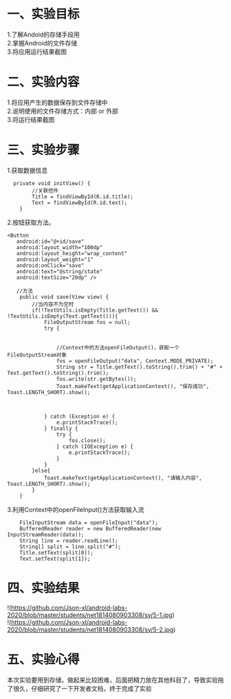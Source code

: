 # 一、实验目标

1.了解Andoid的存储手段用    
2.掌握Android的文件存储    
3.将应用运行结果截图   

# 二、实验内容
1.将应用产生的数据保存到文件存储中    
2.说明使用的文件存储方式：内部 or 外部    
3.将运行结果截图  

# 三、实验步骤
1.获取数据信息  
```
  private void initView() {
        //关联控件
        Title = findViewById(R.id.title);
        Text = findViewById(R.id.text);
    }
```
2.按钮获取方法。    
```
<Button
   android:id="@+id/save"
   android:layout_width="100dp"
   android:layout_height="wrap_content"
   android:layout_weight="1"
   android:onClick="save"
   android:text="@string/state"
   android:textSize="20dp" />
   
   //方法
    public void save(View view) {
        //当内容不为空时
        if(!TextUtils.isEmpty(Title.getText()) && !TextUtils.isEmpty(Text.getText())){
            FileOutputStream fos = null;
            try {


                //Context中的方法openFileOutput()，获取一个FileOutputStream对象
                fos = openFileOutput("data", Context.MODE_PRIVATE);
                String str = Title.getText().toString().trim() + "#" + Text.getText().toString().trim();
                fos.write(str.getBytes());
                Toast.makeText(getApplicationContext(), "保存成功", Toast.LENGTH_SHORT).show();



            } catch (Exception e) {
                e.printStackTrace();
            } finally {
                try {
                    fos.close();
                } catch (IOException e) {
                    e.printStackTrace();
                }
            }
        }else{
            Toast.makeText(getApplicationContext(), "请输入内容", Toast.LENGTH_SHORT).show();
        }
    }
``` 
3.利用Context中的openFileInput()方法获取输入流    
```
    FileInputStream data = openFileInput("data");
    BufferedReader reader = new BufferedReader(new InputStreamReader(data));
    String line = reader.readLine();
    String[] split = line.split("#");
    Title.setText(split[0]);
    Text.setText(split[1]);
``` 

# 四、实验结果
!(https://github.com/Json-xl/android-labs-2020/blob/master/students/net1814080903308/sy/5-1.jpg)  
!(https://github.com/Json-xl/android-labs-2020/blob/master/students/net1814080903308/sy/5-2.jpg)
# 五、实验心得
本次实验要用到存储，做起来比较困难，后面把精力放在其他科目了，导致实验拖了很久，仔细研究了一下开发者文档，终于完成了实验
